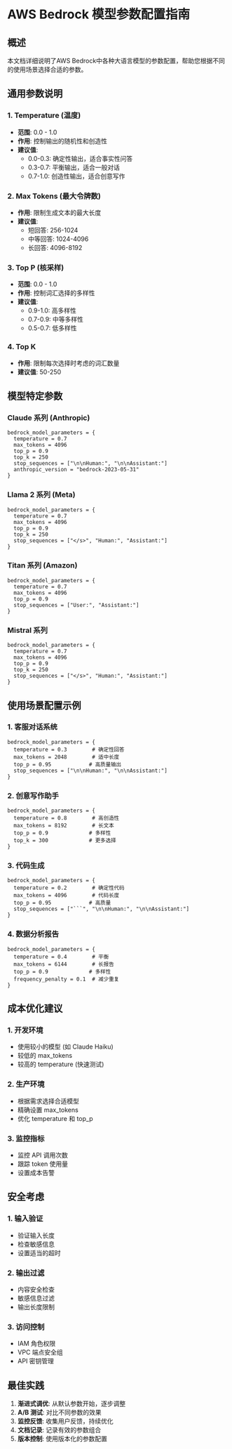 # AWS Bedrock 模型参数配置指南

## 概述
本文档详细说明了AWS Bedrock中各种大语言模型的参数配置，帮助您根据不同的使用场景选择合适的参数。

## 通用参数说明

### 1. Temperature (温度)
- **范围**: 0.0 - 1.0
- **作用**: 控制输出的随机性和创造性
- **建议值**:
  - 0.0-0.3: 确定性输出，适合事实性问答
  - 0.3-0.7: 平衡输出，适合一般对话
  - 0.7-1.0: 创造性输出，适合创意写作

### 2. Max Tokens (最大令牌数)
- **作用**: 限制生成文本的最大长度
- **建议值**:
  - 短回答: 256-1024
  - 中等回答: 1024-4096
  - 长回答: 4096-8192

### 3. Top P (核采样)
- **范围**: 0.0 - 1.0
- **作用**: 控制词汇选择的多样性
- **建议值**:
  - 0.9-1.0: 高多样性
  - 0.7-0.9: 中等多样性
  - 0.5-0.7: 低多样性

### 4. Top K
- **作用**: 限制每次选择时考虑的词汇数量
- **建议值**: 50-250

## 模型特定参数

### Claude 系列 (Anthropic)
```hcl
bedrock_model_parameters = {
  temperature = 0.7
  max_tokens = 4096
  top_p = 0.9
  top_k = 250
  stop_sequences = ["\n\nHuman:", "\n\nAssistant:"]
  anthropic_version = "bedrock-2023-05-31"
}
```

### Llama 2 系列 (Meta)
```hcl
bedrock_model_parameters = {
  temperature = 0.7
  max_tokens = 4096
  top_p = 0.9
  top_k = 250
  stop_sequences = ["</s>", "Human:", "Assistant:"]
}
```

### Titan 系列 (Amazon)
```hcl
bedrock_model_parameters = {
  temperature = 0.7
  max_tokens = 4096
  top_p = 0.9
  stop_sequences = ["User:", "Assistant:"]
}
```

### Mistral 系列
```hcl
bedrock_model_parameters = {
  temperature = 0.7
  max_tokens = 4096
  top_p = 0.9
  top_k = 250
  stop_sequences = ["</s>", "Human:", "Assistant:"]
}
```

## 使用场景配置示例

### 1. 客服对话系统
```hcl
bedrock_model_parameters = {
  temperature = 0.3        # 确定性回答
  max_tokens = 2048        # 适中长度
  top_p = 0.95            # 高质量输出
  stop_sequences = ["\n\nHuman:", "\n\nAssistant:"]
}
```

### 2. 创意写作助手
```hcl
bedrock_model_parameters = {
  temperature = 0.8        # 高创造性
  max_tokens = 8192        # 长文本
  top_p = 0.9             # 多样性
  top_k = 300             # 更多选择
}
```

### 3. 代码生成
```hcl
bedrock_model_parameters = {
  temperature = 0.2        # 确定性代码
  max_tokens = 4096        # 代码长度
  top_p = 0.95            # 高质量
  stop_sequences = ["```", "\n\nHuman:", "\n\nAssistant:"]
}
```

### 4. 数据分析报告
```hcl
bedrock_model_parameters = {
  temperature = 0.4        # 平衡
  max_tokens = 6144        # 长报告
  top_p = 0.9             # 多样性
  frequency_penalty = 0.1  # 减少重复
}
```

## 成本优化建议

### 1. 开发环境
- 使用较小的模型 (如 Claude Haiku)
- 较低的 max_tokens
- 较高的 temperature (快速测试)

### 2. 生产环境
- 根据需求选择合适模型
- 精确设置 max_tokens
- 优化 temperature 和 top_p

### 3. 监控指标
- 监控 API 调用次数
- 跟踪 token 使用量
- 设置成本告警

## 安全考虑

### 1. 输入验证
- 验证输入长度
- 检查敏感信息
- 设置适当的超时

### 2. 输出过滤
- 内容安全检查
- 敏感信息过滤
- 输出长度限制

### 3. 访问控制
- IAM 角色权限
- VPC 端点安全组
- API 密钥管理

## 最佳实践

1. **渐进式调优**: 从默认参数开始，逐步调整
2. **A/B 测试**: 对比不同参数的效果
3. **监控反馈**: 收集用户反馈，持续优化
4. **文档记录**: 记录有效的参数组合
5. **版本控制**: 使用版本化的参数配置 